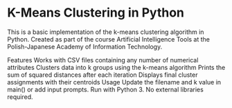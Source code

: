 # K-Means Clustering in Python

This is a basic implementation of the k-means clustering algorithm in Python.
Created as part of the course Artificial Intelligence Tools at the Polish-Japanese Academy of Information Technology.

Features
Works with CSV files containing any number of numerical attributes
Clusters data into k groups using the k-means algorithm
Prints the sum of squared distances after each iteration
Displays final cluster assignments with their centroids
Usage
Update the filename and k value in main() or add input prompts.
Run with Python 3. No external libraries required.
